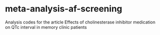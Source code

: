 # meta-analysis-af-screening
Analysis codes for the article Effects of cholinesterase inhibitor medication on QTc interval in memory clinic patients